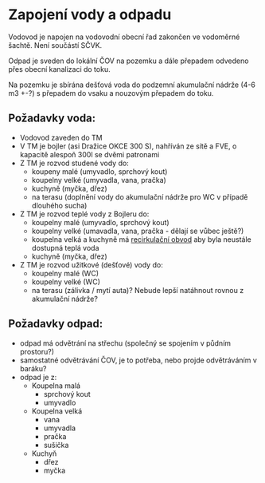# Zapojení vody a odpadu
Vodovod je napojen na vodovodní obecní řad zakončen ve vodoměrné šachtě. Není součástí SČVK.

Odpad je sveden do lokální ČOV na pozemku a dále přepadem odvedeno přes obecní kanalizaci do toku.

Na pozemku je sbírána dešťová voda do podzemní akumulační nádrže (4-6 m3 +-?) s přepadem do vsaku a nouzovým přepadem do toku.

## Požadavky voda:
- Vodovod zaveden do TM
- V TM je bojler (asi Dražice OKCE 300 S), nahříván ze sítě a FVE, o kapacitě alespoň 300l se dvěmi patronami
- Z TM je rozvod studené vody do:
  - koupeny malé (umyvadlo, sprchový kout)
  - koupelny velké (umyvadla, vana, pračka)
  - kuchyně (myčka, dřez)
  - na terasu (doplnění vody do akumulační nádrže pro WC v případě dlouhého sucha)
- Z TM je rozvod teplé vody z Bojleru do:
  - koupelny malé (umyvadlo, sprchový kout)
  - koupelny velké (umavadla, vana, pračka - dělají se vůbec ještě?)
  - koupelna velká a kuchyně má [recirkulační obvod](https://chytrydumsvepomoci.cz/blog/cirkulace-teple-vody) aby byla neustále dostupná teplá voda 
  - kuchyně (myčka, dřez)
- Z TM je rozvod užitkové (dešťové) vody do:
  - koupelny malé (WC)
  - koupelny velké (WC)
  - na terasu (zálivka / mytí auta)? Nebude lepší natáhnout rovnou z akumulační nádrže?

## Požadavky odpad:
- odpad má odvětrání na střechu (společný se spojením v půdním prostoru?)
- samostatné odvětrávání ČOV, je to potřeba, nebo projde odvětráváním v baráku?
- odpad je z:
  - Koupelna malá
    - sprchový kout
    - umyvadlo
  - Koupelna velká
    - vana
    - umyvadla
    - pračka
    - sušička
  - Kuchyň
    - dřez
    - myčka
